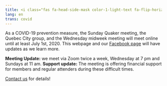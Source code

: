 ```yaml
---
title: <i class="fas fa-head-side-mask color-1-light-text fa-flip-horizontal"></i> COVID-19 Updates
lang: en
trans: covid
---
```

As a COVID-19 prevention measure, the Sunday Quaker meeting, the Quebec City group, and the Wednesday midweek meeting will meet online until at least July 1st, 2020. This webpage and our [Facebook page](https://www.facebook.com/MontrealQuakers/) will have updates as we learn more. 
 
**Meeting Update:** we meet via Zoom twice a week, Wednesday at 7 pm and Sundays at 11 am.
**Support update:** The meeting is offering financial support for members and regular attenders during these difficult times. 

[Contact us](/contact.html) for details!
